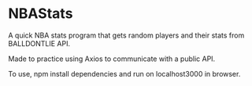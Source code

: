 # NBAStats
A quick NBA stats program that gets random players and their stats from BALLDONTLIE API. 

Made to practice using Axios to communicate with a public API. 

To use, npm install dependencies and run on localhost3000 in browser. 
